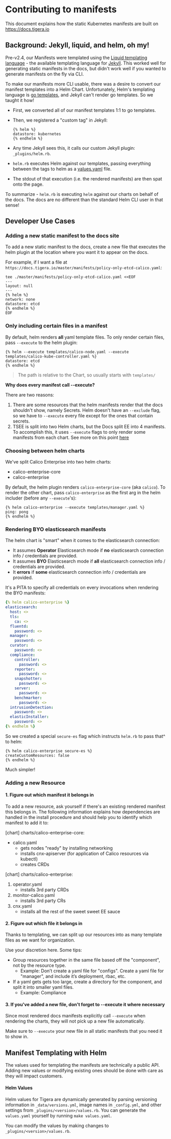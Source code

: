 # Contributing to manifests

This document explains how the static Kubernetes manifests are built on https://docs.tigera.io

## Background: Jekyll, liquid, and helm, oh my!

Pre-v2.4, our Manifests were templated using the [Liquid templating language](https://shopify.github.io/liquid/) - the available templating language for [Jekyll](https://jekyllrb.com/). This worked well for generating static manifests in the docs, but didn't work well if you wanted to generate manifests on the fly via CLI.

To make our manifests more CLI usable, there was a desire to convert our manifest templates into a Helm Chart. Unfortunately, Helm's templating language is [go templates](https://golang.org/pkg/text/template/), and Jekyll can't render go templates. So we taught it how!

- First, we converted all of our manifest templates 1:1 to go templates.

- Then, we registered a "custom tag" in Jekyll:

   ```
   {% helm %}
   datastore: kubernetes
   {% endhelm %}
   ```

- Any time Jekyll sees this, it calls our custom Jekyll plugin: `_plugins/helm.rb`.

- `helm.rb` executes Helm against our templates, passing everything between the tags to helm as a [values.yaml](https://helm.sh/docs/glossary/#values-values-files-values-yaml) file.

- The stdout of that execution (i.e. the rendered manifests) are then spat onto the page.

To summarize -  `helm.rb` is executing `helm` against our charts on behalf of the docs. The docs are no different than the standard Helm CLI user in that sense!

## Developer Use Cases

### Adding a new static manifest to the docs site

To add a new static manifest to the docs, create a new file that executes the helm plugin at the location where you want it to appear on the docs.

For example, if I want a file at `https://docs.tigera.io/master/manifests/policy-only-etcd-calico.yaml`:

```
tee ./master/manifests/policy-only-etcd-calico.yaml <<EOF
---
layout: null
---
{% helm %}
network: none
datastore: etcd
{% endhelm %}
EOF
```

### Only including certain files in a manifest

By default, helm renders **all** yaml template files. To only render certain files, pass `--execute` to the helm plugin:

```
{% helm --execute templates/calico-node.yaml --execute templates/calico-kube-controller.yaml %}
datastore: etcd
{% endhelm %}
```

>The path is relative to the Chart, so usually starts with `templates/`

**Why does every manifest call --execute?**

There are two reasons:

1. There are some resources that the helm manifests render that the docs shouldn't show, namely Secrets. Helm doesn't have an `--exclude` flag, so we have to `--execute` every file except for the ones that contain secrets.
2. TSEE is split into two Helm charts, but the Docs split EE into 4 manifests. To accomplish this, it uses `--execute` flags to only render some manifests from each chart. See more on this point [here](#)

### Choosing between helm charts

We've split Calico Enterprise into two helm charts:

- calico-enterprise-core
- calico-enterprise

By default, the helm plugin renders `calico-enterprise-core` (aka `calico`). To render the other chart, pass `calico-enterprise` as the first arg in the helm includer (before any `--execute`'s):

```
{% helm calico-enterprise --execute templates/manager.yaml %}
ping: pong
{% endhelm %}
```

### Rendering BYO elasticsearch manifests

The helm chart is "smart" when it comes to the elasticsearch connection:

- It assumes **Operator** Elasticsearch mode if **no** elasticsearch connection info / credentials are provided.
- It assumes **BYO** Elasticsearch mode if **all** elasticsearch connection info / credentials are provided.
- It **errors** if **some** elasticsearch connection info / credentials are provided.

It's a PITA to specify all credentials on every invocations when rendering the BYO manifests:

```yaml
{% helm calico-enterprise %}
elasticsearch:
  host: <>
  tls:
    ca: <>
  fluentd:
    password: <>
  manager:
    password: <>
  curator:
    password: <>
  compliance:
    controller:
      password: <>
    reporter:
      password: <>
    snapshotter:
      password: <>
    server:
      password: <>
    benchmarker:
      password: <>
  intrusionDetection:
    password: <>
  elasticInstaller:
    password: <>
{% endhelm %}
```

So we created a special `secure-es` flag which instructs `helm.rb` to pass that^ to helm:

```
{% helm calico-enterprise secure-es %}
createCustomResources: false
{% endhelm %}
```

Much simpler!

### Adding a new Resource

#### 1. Figure out which manifest it belongs in

To add a new resource, ask yourself if there's an existing rendered manifest this belongs in. The following information explains how dependencies are handled in the install procedure and should help you to identify which manifest to add it to:

[chart] charts/calico-enterprise-core:

- calico.yaml
  - gets nodes "ready" by installing networking
  - installs cnx-apiserver (for application of Calico resources via kubectl)
  - creates CRDs

[chart] charts/calico-enterprise:

1. operator.yaml
   - installs 3rd party CRDs
1. monitor-calico.yaml
   - installs 3rd party CRs
1. cnx.yaml
   - installs all the rest of the sweet sweet EE sauce

#### 2. Figure out which file it belongs in

Thanks to templating, we can split up our resources into as many template files as we want for organization.

Use your discretion here. Some tips:

- Group resources together in the same file based off the "component", not by the resource type.
  - Example: Don’t create a yaml file for "configs". Create a yaml file for "manager", and include it’s deployment, rbac, etc.
- If a yaml gets gets too large, create a directory for the component, and split it into smaller yaml files.
  - Example: Compliance

#### 3. If you've added a new file, don't forget to --execute it where necessary

Since most rendered docs manifests explicitly call `--execute` when rendering the charts, they will not pick up a new file automatically.

Make sure to `--execute` your new file in all static manifests that you need it to show in.

## Manifest Templating with Helm

The values used for templating the manifests are technically a public API. Adding new values or modifying existing ones should be done with care as they will impact customers.

#### Helm Values

Helm values for Tigera are dynamically generated by parsing versioning information in `_data/versions.yml`, image names in `_config.yml`, and other settings from `_plugins/<version>/values.rb`. You can generate the `values.yaml` yourself by running `make values.yaml`.

You can modify the values by making changes to `_plugins/<version>/values.rb`.
